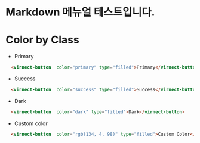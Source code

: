 # Markdown 메뉴얼 테스트입니다.



# Color by Class 

- Primary

```html
  <virnect-button  color="primary" type="filled">Primary</virnect-button>
```

- Success

```html
  <virnect-button  color="success" type="filled">Success</virnect-button>
```

- Dark

```html
  <virnect-button  color="dark" type="filled">Dark</virnect-button>
```

- Custom color

```html
  <virnect-button  color="rgb(134, 4, 98)" type="filled">Custom Color</virnect-button>
```